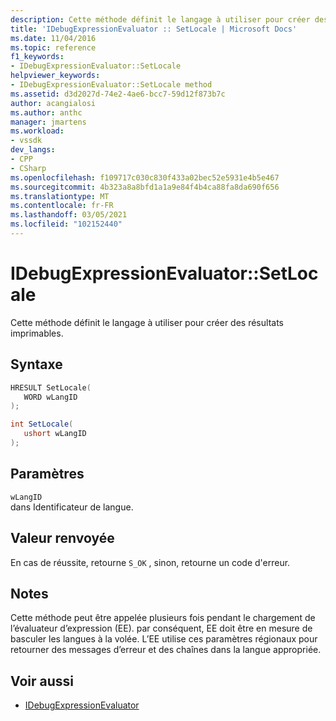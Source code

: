 ```yaml
---
description: Cette méthode définit le langage à utiliser pour créer des résultats imprimables.
title: 'IDebugExpressionEvaluator :: SetLocale | Microsoft Docs'
ms.date: 11/04/2016
ms.topic: reference
f1_keywords:
- IDebugExpressionEvaluator::SetLocale
helpviewer_keywords:
- IDebugExpressionEvaluator::SetLocale method
ms.assetid: d3d2027d-74e2-4ae6-bcc7-59d12f873b7c
author: acangialosi
ms.author: anthc
manager: jmartens
ms.workload:
- vssdk
dev_langs:
- CPP
- CSharp
ms.openlocfilehash: f109717c030c830f433a02bec52e5931e4b5e467
ms.sourcegitcommit: 4b323a8a8bfd1a1a9e84f4b4ca88fa8da690f656
ms.translationtype: MT
ms.contentlocale: fr-FR
ms.lasthandoff: 03/05/2021
ms.locfileid: "102152440"
---
```

# <a name="idebugexpressionevaluatorsetlocale"></a>IDebugExpressionEvaluator::SetLocale
Cette méthode définit le langage à utiliser pour créer des résultats imprimables.

## <a name="syntax"></a>Syntaxe

```cpp
HRESULT SetLocale( 
   WORD wLangID
);
```

```csharp
int SetLocale(
   ushort wLangID
);
```

## <a name="parameters"></a>Paramètres
`wLangID`\
dans Identificateur de langue.

## <a name="return-value"></a>Valeur renvoyée
 En cas de réussite, retourne `S_OK` , sinon, retourne un code d'erreur.

## <a name="remarks"></a>Notes
 Cette méthode peut être appelée plusieurs fois pendant le chargement de l’évaluateur d’expression (EE). par conséquent, EE doit être en mesure de basculer les langues à la volée. L’EE utilise ces paramètres régionaux pour retourner des messages d’erreur et des chaînes dans la langue appropriée.

## <a name="see-also"></a>Voir aussi
- [IDebugExpressionEvaluator](../../../extensibility/debugger/reference/idebugexpressionevaluator.md)
